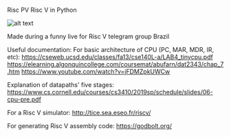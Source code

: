 Risc PV
Risc V in Python

![alt text](https://upload.wikimedia.org/wikipedia/commons/thumb/7/72/Pavo_cristatus_%28male%29_-feathers-8a.jpg/800px-Pavo_cristatus_%28male%29_-feathers-8a.jpg)

Made during a funny live for Risc V telegram group Brazil

Useful documentation:
For basic architecture of CPU (PC, MAR, MDR, IR, etc):
https://cseweb.ucsd.edu/classes/fa13/cse140L-a/LAB4_tinycpu.pdf
https://elearning.algonquincollege.com/coursemat/abufarn/dat2343/chap_7.htm
https://www.youtube.com/watch?v=jFDMZpkUWCw

Explanation of datapaths' five stages:
https://www.cs.cornell.edu/courses/cs3410/2019sp/schedule/slides/06-cpu-pre.pdf

For a Risc V simulator:
http://tice.sea.eseo.fr/riscv/

For generating Risc V assembly code:
https://godbolt.org/

